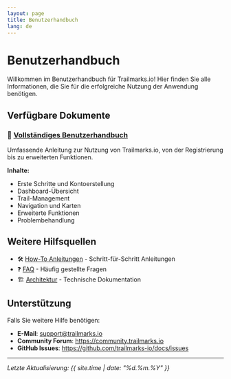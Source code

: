 ```yaml
---
layout: page
title: Benutzerhandbuch
lang: de
---
```


# Benutzerhandbuch

Willkommen im Benutzerhandbuch für Trailmarks.io! Hier finden Sie alle Informationen, die Sie für die erfolgreiche Nutzung der Anwendung benötigen.

## Verfügbare Dokumente

### 📖 [Vollständiges Benutzerhandbuch](user-guide)
Umfassende Anleitung zur Nutzung von Trailmarks.io, von der Registrierung bis zu erweiterten Funktionen.

**Inhalte:**
- Erste Schritte und Kontoerstellung
- Dashboard-Übersicht
- Trail-Management
- Navigation und Karten
- Erweiterte Funktionen
- Problembehandlung

## Weitere Hilfsquellen

- 🛠️ [How-To Anleitungen](/howtos/) - Schritt-für-Schritt Anleitungen
- ❓ [FAQ](/faq/) - Häufig gestellte Fragen
- 🏗️ [Architektur](/architecture/) - Technische Dokumentation

## Unterstützung

Falls Sie weitere Hilfe benötigen:

- **E-Mail**: support@trailmarks.io
- **Community Forum**: https://community.trailmarks.io
- **GitHub Issues**: https://github.com/trailmarks-io/docs/issues

---

*Letzte Aktualisierung: {{ site.time | date: "%d.%m.%Y" }}*